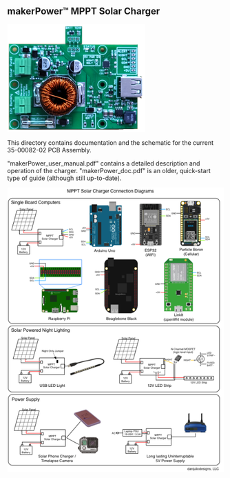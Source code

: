 ## makerPower™ MPPT Solar Charger

![MPPT Solar Charger](pictures/35_00082_02.png)

This directory contains documentation and the schematic for the current 35-00082-02 PCB Assembly.

"makerPower\_user\_manual.pdf" contains a detailed description and operation of the charger.  "makerPower\_doc.pdf" is an older, quick-start type of guide (although still up-to-date).


![Connection Diagrams](pictures/connection_diagrams.png)